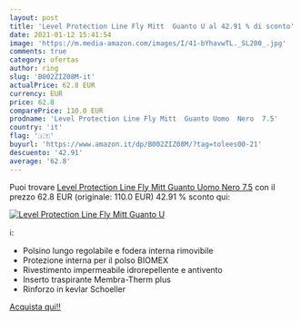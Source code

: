 ```yaml
---
layout: post
title: 'Level Protection Line Fly Mitt  Guanto U al 42.91 % di sconto'
date: 2021-01-12 15:41:54
image: 'https://m.media-amazon.com/images/I/41-bYhavwTL._SL200_.jpg'
comments: true
category: ofertas
author: ring
slug: 'B002ZIZ08M-it'
actualPrice: 62.8 EUR
currency: EUR
price: 62.8
comparePrice: 110.0 EUR
prodname: 'Level Protection Line Fly Mitt  Guanto Uomo  Nero  7.5'
country: 'it'
flag: '🇮🇹'
buyurl: 'https://www.amazon.it/dp/B002ZIZ08M/?tag=tolees00-21'
descuento: '42.91'
average: '62.8'
---
```


Puoi trovare [Level Protection Line Fly Mitt  Guanto Uomo  Nero  7.5](https://www.amazon.it/dp/B002ZIZ08M/?tag=tolees00-21) con il prezzo 62.8 EUR (originale: 110.0 EUR) 42.91 % sconto qui:

[![Level Protection Line Fly Mitt  Guanto U](https://m.media-amazon.com/images/I/41-bYhavwTL._SL200_.jpg)](https://www.amazon.it/dp/B002ZIZ08M/?tag=tolees00-21)

ℹ️:

- Polsino lungo regolabile e fodera interna rimovibile
- Protezione interna per il polso BIOMEX
- Rivestimento impermeabile idrorepellente e antivento
- Inserto traspirante Membra-Therm plus
- Rinforzo in kevlar Schoeller

[Acquista qui!!](https://www.amazon.it/dp/B002ZIZ08M/?tag=tolees00-21)
